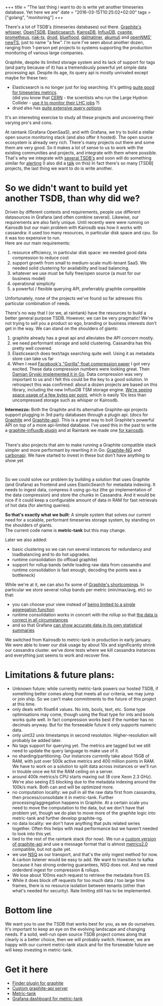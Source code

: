 +++
title = "The last thing i want to do is write yet another timeseries database. Yet here we are"
date = "2016-03-15T10:25:02+02:00"
tags = ["golang", "monitoring"]
+++

There's a lot of TSDB's (timeseries databases) out there.
[Graphite's whisper](http://graphite.readthedocs.org/en/latest/whisper.html), [OpenTSDB](http://opentsdb.net/), [Elasticsearch](https://www.elastic.co/products/elasticsearch), [KairosDB](http://kairosdb.github.io/), [InfluxDB](https://influxdata.com/time-series-platform/influxdb/), [cyanite](http://cyanite.io/), [prometheus](http://prometheus.io/), [riak-ts](http://basho.com/products/riak-ts/), [druid](http://druid.io), [blueflood](http://blueflood.io/), [dalmatiner](http://dalmatiner.io), [akumuli](http://akumuli.org/) and [openNMS' newTS](https://github.com/OpenNMS/newts ), just to name "a few".
I'm sure I've seen about another dozen, ranging from 1-person pet projects to systems supporting the production monitoring of various large companies.

Graphite, despite its limited storage system and its lack of support for tags (and party because of it) has a tremendously powerful yet simple data processing api.
Despite its age, its query api is mostly unrivaled except maybe for these two:

* Elasticsearch is no longer just for log searching. It's getting [quite good for timeseries metrics](https://www.elastic.co/blog/elasticsearch-as-a-time-series-data-store).  
(did you know that [CERN](http://http://home.cern/) - the scientists who run the Large Hydron Collider - [use it to monitor their LHC jobs](http://cds.cern.ch/record/2011172/files/LHCb-TALK-2015-060.pdf) ?)
* druid also has [quite extensive query options](http://druid.io/docs/0.8.3/querying/querying.html)

It's an interesting exercise to study all these projects and uncovering their varying pro's and cons.

At raintank (Grafana OpenSaaS), and with Grafana, we try to build a stellar open source monitoring stack (and also offer it hosted). The open source ecosystem is already very rich.  There's many projects out there and some them are very good.  So it makes a lot of sense to us to work with the existing communities and projects, and integrate with them where possible.  That's why we integrate with [several TSDB's](http://docs.grafana.org/datasources/overview/) and soon will do something similar for [alerting](https://github.com/grafana/grafana/issues/2209) (I also did a [talk](http://dieter.plaetinck.be/talks/) on this)
In fact there's so many [TSDB] projects, the last thing we want to do is write another.

# So we didn't want to build yet another TSDB, than why did we?

Driven by different contexts and requirements, people use different datasources in Grafana (and often combine several).  Likewise, our requirements are also fairly unique.
Until recently were were running on Kairosdb but our main problem with Kairosdb was how it works with cassandra: it used too many resources, in particular disk space and cpu. So it was too expensive to run.  
Here are our main requirements:

1. resource efficiency, in particular disk space: we needed good data compression to reduce cost
2. support growth from small to medium-scale multi-tenant SaaS.  We needed solid clustering for availability and load balancing.
3. whatever we use must be fully free/open source (a must for our business model)
4. operational simplicity
5. a powerful / flexible querying API, preferrably graphite compatible

Unfortunately, none of the projects we've found so far adresses this particular combination of needs.  

There's no way that I (or we, at raintank) have the resources to build a better general purpose TSDB.
However, we can be very pragmatic!
We're not trying to sell you a product so ego, branding or business interests don't get in the way.  We can stand on the shoulders of giants:

1. graphite already has a great api and alleviates the API concern mostly.
2. we need performant storage and solid clustering.  Cassandra has this pretty well covered.
3. Elasticsearch does text/tags searching quite well.  Using it as metadata store can take us far
4. When I read [Facebook's "Gorilla" float compression paper](www.vldb.org/pvldb/vol8/p1816-teller.pdf) I got very excited. These data compression numbers were looking great.  Then [Damian Gryski implemented it in Go](
https://github.com/dgryski/go-tsz).  Data compression was very important to us and I felt this could be the key to a good solution. In retrospect this was confirmed: about a dozen projects are based on this library, including the new InfluxDB TSM storage engine. <a href="https://raw.githubusercontent.com/dgryski/go-tsz/master/eval/eval-results.png">We're seeing space usage of a few bytes per point</a>, which is easily 10x less than uncompressed storage such as whisper or Kairosdb.

<div class="intermezzo"><strong>Intermezzo:</strong> Both the Graphite and its alternative Graphite-api projects support plugging in 3rd party databases through a plugin api.  
(docs for <a href="http://graphite.readthedocs.org/en/latest/storage-backends.html">Graphite</a> and <a href="http://graphite-api.readthedocs.org/en/latest/finders.html">Graphite-api</a>).  
This is a great way to bolt Graphite's powerful API on top of a more api-limited database.
I've used this in the past to write a <a href="https://github.com/vimeo/graphite-influxdb">graphite-influxdb plugin</a> and at Raintank we made one <a href="https://github.com/raintank/graphite-kairosdb">for kairosdb</a>.
<br/>
<br/>

There's also projects that aim to make running a Graphite compatible stack simpler and more performant by rewriting it in Go:  <a href="https://github.com/graphite-ng">Graphite-NG</a> and 
<a href="https://github.com/dgryski/carbonapi">carbonapi</a>.  We have started to invest in these but don't have anything to show yet</div>
<br/>

So we could solve our problem by building a solution that uses Graphite (and Grafana) as frontend and uses ElasticSearch for metadata indexing.
It needs to ingest data, compress it using go-tsz (the go implementation of the data compression) and store the chunks in Cassandra.  And it would be nice if it could keep a configurable amount of data in RAM for fast retrievals of hot data (for alerting queries).


**So that's exactly what we built**: A simple system that solves our current need for a scalable, performant timeseries storage system, by standing on the shoulders of giants.  
The current code name is **metric-tank** but this may change.

Later we also added:

* basic clustering so we can run several instances for redundancy and loadbalancing and to do hot upgrades.
* runtime consolidation (to offload graphite)
* support for rollup bands (while loading raw data from cassandra and runtime consolidation is fast enough, decoding the points was a bottleneck)

While we're at it, we can also fix some of <a href="/25-graphite-grafana-statsd-gotchas/">Graphite's shortcomings</a>.
In particular we store several rollup bands per metric (min/max/avg, etc) so that:

* you can choose your view instead of [being limited to a single aggregation function](https://blog.raintank.io/25-graphite-grafana-and-statsd-gotchas/#limited.aggregation)
* runtime consolidation works in concert with the rollup so that [the data is correct in all circumstances](https://blog.raintank.io/25-graphite-grafana-and-statsd-gotchas/#runtime.consolidation)
* and so that Grafana [can show accurate data in its own statistical summaries](https://blog.raintank.io/25-graphite-grafana-and-statsd-gotchas/#grafana.consolidation)

We switched from Kairosdb to metric-tank in production in early january.  We were able to lower our disk usage by about 10x and significantly shrink our cassandra cluster.
we've done tests where we kill cassandra instances and everything just seems to work and recover fine.



# Limitations & future plans:

* Unknown future:  while currently metric-tank powers our hosted TSDB, if something better comes along that meets all our criteria, we may jump or join ship.
So we can't make commitments to the future of this project at this time. 
* only deals with float64 values. No ints, bools, text, etc. Some type optimisations may come, though using the float type for ints and bools works quite well.
In fact compression works best if the number has no decimals anyway.  But for the forseeable future it only supports numeric data.
* only uint32 unix timestamps in second resolution. Higher-resolution will probably be added later.
* No tags support for querying yet. The metrics are tagged but we still need to update the query language to make use of it. 
* no sharding/partitioning. Our instances currently take about 15GB of RAM, with just over 500k active metrics and 400 million points in RAM. We have to work on a solution to split data across instances or we'll run in trouble once we hit the RAM ceiling on a server.
* around 400k metrics/s CPU starts maxing out (8 core Xeon 2.3 GHz). We're also seeing ES blocking due to the metadata indexing around the 100k/s mark.  Both can and will be optimized more.
* no computation locality: we pull in all the raw data first from cassandra, then process/consolidate it in metric-tank. Further processing/aggregation happens in Graphite.  At a certain scale you need to move the computation to the data, but we don't have that problem yet, though we do plan to move more of the graphite logic into metric-tank and further develop graphite-ng.
* no data locality: we don't have anything that puts related series together.  Often this helps with read performance but we haven't needed to look into this yet.
* tied to the rest of the raintank stack (for now). We run a <a href="https://github.com/raintank/graphite-api">custom version of graphite-api</a> and use a message format that is almost <a href="http://metrics20.org">metrics2.0</a> compatible, but not quite yet.
* we use <a href="http://nsq.io">NSQ</a> as our transport, and that's the only ingest method for now.  A carbon listener would be easy to add.  We want to transition to kafka because it has strong ordering guarantees, NSQ does not. And we need orderderd ingest for compression & rollups.
* We lose about 100ms each request to retrieve the metadata from ES.
* While it does block off requests for too much data / too large time frames, there is no resource isolation between tenants  (other than what's needed for security).  Rate limiting still has to be implemented.

# Bottom line
We want you to use the TSDB that works best for you, as we do ourselves.
It's important to keep an eye on the evolving landscape and changing needs.
If a solid, well-run open source TSDB project comes along that clearly is a better choice, then we will probably switch.
However, we are happy with our current metric-tank stack and for the forseeable future we will keep investing in metric-tank.  

# Get it here

* [Finder plugin for graphite](https://github.com/raintank/graphite-raintank)
* [Custom graphite-api server](https://github.com/raintank/graphite-api)
* [Metric-tank](https://github.com/raintank/raintank-metric/tree/master/metric_tank)
* [Grafana dashboard for metric-tank](https://github.com/raintank/raintank-docker/blob/master/grafana-dev/dashboards/metric-tank.json)



<!--
Experiences so far:
So far it has been an interesting learning experience, so I'ld like to share a few things:
*) When dealing with large requests / no rollups, i thought data i/o would be slowest. nope
profiling, performance. allocations.

-->



